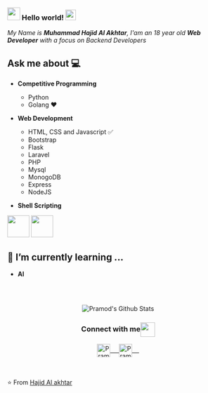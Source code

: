 ### <img src="https://github.com/rajput2107/rajput2107/blob/master/Assets/Hi.gif" width="29px"> Hello world!&nbsp;<img src="https://github.com/rajput2107/rajput2107/blob/master/Assets/Earth.gif" width="24px">
<em>My Name is **Muhammad Hajid Al Akhtar**, I'am an 18 year old **Web Developer** with a focus on Backend Developers</em>
 <br/>
## Ask me about :computer: 
- **Competitive Programming**
	- Python 
	- Golang ❤️
	



- **Web Development**
	- HTML, CSS and Javascript :white_check_mark:
	- Bootstrap
	- Flask
	- Laravel
	- PHP
	- Mysql
	- MonogoDB
  - Express
  - NodeJS  
- **Shell Scripting**


<code><a href="https://www.python.org/" target="_blank"><img height="50" src="https://www.vectorlogo.zone/logos/python/python-ar21.svg"></a></code>
<code><a href="https://www.linux.org/" target="_blank"><img height="50" src="https://www.vectorlogo.zone/logos/linux/linux-ar21.svg"></a></code>


## 🌱 I’m currently learning ...
- **AI**
<br/>
  <br/>



<p align="center">
<img align="center" src="https://github-readme-stats.vercel.app/api?username=hajidalakhtar&&show_icons=true&theme=radical" alt="Pramod's Github Stats">
</p>  

<div align="center">
  <h3 align="center">Connect with me<img align="center" src="https://github.com/rajput2107/rajput2107/blob/master/Assets/Handshake.gif" height="33px" /></h3> 
</div>
<p align="center">
 <a href="https://www.linkedin.com/in/hajidalakhtar/" target="blank">
  <img align="center" alt="Pramod's LinkedIn" width="30px" src="https://www.vectorlogo.zone/logos/linkedin/linkedin-icon.svg" /> &nbsp; &nbsp;
 </a>
 <a href="https://www.instagram.com/hajid_alakhtar/" target="blank">
  <img align="center" alt="Pramod's Instagram" width="30px" src="https://www.vectorlogo.zone/logos/instagram/instagram-icon.svg" /> &nbsp; &nbsp;
 </a>

  <br/>
  <br/>

<br/>
<p>

⭐️ From [Hajid Al akhtar](https://hajid.tech)
